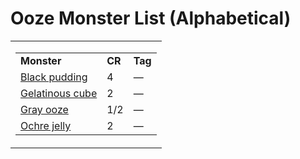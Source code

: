 # **Ooze Monster List (Alphabetical)**

<table><tbody><tr class="odd"><td><table><tbody><tr class="odd"><td><strong>Monster</strong></td><td><strong>CR</strong></td><td><strong>Tag</strong></td></tr><tr class="even"><td><a href="onenote:N-Z.one#Black Pudding&amp;section-id={4708E634-CDC9-45E3-91B3-22EC67217BDC}&amp;page-id={979AC5F4-FBAC-4A38-AE49-07539C4E7886}&amp;end&amp;base-path=https://d.docs.live.net/8ef41446453a2105/Documents/Adventure Academy/SRD Reference/Monster Manual">Black pudding</a></td><td>4</td><td>—</td></tr><tr class="odd"><td><a href="onenote:N-Z.one#Gelatinous Cube&amp;section-id={4708E634-CDC9-45E3-91B3-22EC67217BDC}&amp;page-id={E2CC1BBA-BA51-4DF7-A57D-AB3D42C04B66}&amp;end&amp;base-path=https://d.docs.live.net/8ef41446453a2105/Documents/Adventure Academy/SRD Reference/Monster Manual">Gelatinous cube</a></td><td>2</td><td>—</td></tr><tr class="even"><td><a href="onenote:N-Z.one#Gray Ooze&amp;section-id={4708E634-CDC9-45E3-91B3-22EC67217BDC}&amp;page-id={1AA0280A-F08E-48CE-99DF-12D1FCEADF0A}&amp;end&amp;base-path=https://d.docs.live.net/8ef41446453a2105/Documents/Adventure Academy/SRD Reference/Monster Manual">Gray ooze</a></td><td>1/2</td><td>—</td></tr><tr class="odd"><td><a href="onenote:N-Z.one#Ochre Jelly&amp;section-id={4708E634-CDC9-45E3-91B3-22EC67217BDC}&amp;page-id={8C5DF0F8-44E0-4B81-9F6B-BEC51BB21180}&amp;end&amp;base-path=https://d.docs.live.net/8ef41446453a2105/Documents/Adventure Academy/SRD Reference/Monster Manual">Ochre jelly</a></td><td>2</td><td>—</td></tr></tbody></table></td></tr></tbody></table>